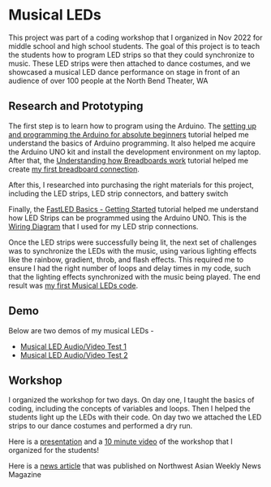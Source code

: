 # Musical LEDs

This project was part of a coding workshop that I organized in Nov 2022 for middle school and high school students. The goal of this project is to teach the students how to program LED strips so that they could synchronize to music. These LED strips were then attached to dance costumes, and we showcased a musical LED dance performance on stage in front of an audience of over 100 people at the North Bend Theater, WA
  
## Research and Prototyping

The first step is to learn how to program using the Arduino. The [setting up and programming the Arduino for absolute beginners](https://www.youtube.com/watch?v=fJWR7dBuc18) tutorial helped me understand the basics of Arduino programming. It also helped me acquire the Arduino UNO kit and install the development environment on my laptop. After that, the [Understanding how Breadboards work](https://www.youtube.com/watch?v=CfdaJ4z4u4w) tutorial helped me create [my first breadboard connection](https://github.com/dhruvkasarabada/Musical-LEDs/blob/770fdc4d481773e69207faeb1c47b1872d680d81/Musical-LEDs_BreadboardConnections.jpg).

After this, I researched into purchasing the right materials for this project, including the LED strips, LED strip connectors, and battery switch

Finally, the [FastLED Basics - Getting Started](https://www.youtube.com/watch?v=4Ut4UK7612M) tutorial helped me understand how LED Strips can be programmed using the Arduino UNO. This is the [Wiring Diagram](https://github.com/dhruvkasarabada/Musical-LEDs/blob/0509d21e09bc2d4bf167a8c744f5c99da1c7b50c/MusicalLEDs_WiringDiagram.jpg) that I used for my LED strip connections.

Once the LED strips were successfully being lit, the next set of challenges was to synchronize the LEDs with the music, using various lighting effects like the rainbow, gradient, throb, and flash effects. This required me to ensure I had the right number of loops and delay times in my code, such that the lighting effects synchronized with the music being played. The end result was [my first Musical LEDs code](https://github.com/dhruvkasarabada/Musical-LEDs/blob/6e705838b248280943404268e7cb3a55a434190f/Musical-LEDs_SourceCode.ino).   

## Demo

Below are two demos of my musical LEDs - 
* [Musical LED Audio/Video Test 1](https://youtu.be/e6JCKlPPa_w)
* [Musical LED Audio/Video Test 2](https://youtu.be/frOS0C6W0QQ)

## Workshop

I organized the workshop for two days. On day one, I taught the basics of coding, including the concepts of variables and loops. Then I helped the students light up the LEDs with their code. On day two we attached the LED strips to our dance costumes and performed a dry run.

Here is a [presentation](https://docs.google.com/presentation/d/1qcGSBtj7xbaZQt9_F7z-jyj9A-zaBjV4/edit?usp=share_link&ouid=113965266884810213444&rtpof=true&sd=true) and a [10 minute video](https://youtu.be/rfhRKKA4tng) of the workshop that I organized for the students!

Here is a [news article](https://nwasianweekly.com/2022/12/making-art-out-of-science/) that was published on Northwest Asian Weekly News Magazine
